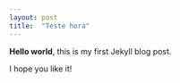 ```yaml
---
layout: post
title:  "Teste hora"
---
```




**Hello world**, this is my first Jekyll blog post.

I hope you like it!
